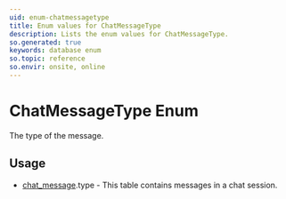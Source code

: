```yaml
---
uid: enum-chatmessagetype
title: Enum values for ChatMessageType
description: Lists the enum values for ChatMessageType.
so.generated: true
keywords: database enum
so.topic: reference
so.envir: onsite, online
---
```


# ChatMessageType Enum

The type of the message.


## Usage

* [chat_message](../chat-message.md).type - This table contains messages in a chat session.
